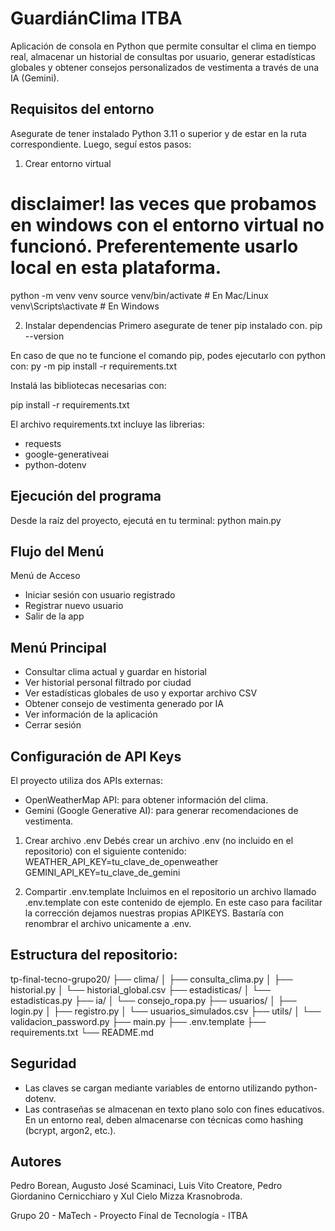 # GuardiánClima ITBA

Aplicación de consola en Python que permite consultar el clima en tiempo real, almacenar un historial de consultas por usuario, generar estadísticas globales y obtener consejos personalizados de vestimenta a través de una IA (Gemini).


## Requisitos del entorno

Asegurate de tener instalado Python 3.11 o superior y de estar en la ruta correspondiente. Luego, seguí estos pasos:

1. Crear entorno virtual
# disclaimer! las veces que probamos en windows con el entorno virtual no funcionó. Preferentemente usarlo local en esta plataforma.
python -m venv venv
source venv/bin/activate  # En Mac/Linux
venv\Scripts\activate     # En Windows

2. Instalar dependencias
Primero asegurate de tener pip instalado con.
pip --version

En caso de que no te funcione el comando pip, podes ejecutarlo con python con:
py -m pip install -r requirements.txt


Instalá las bibliotecas necesarias con:

pip install -r requirements.txt

El archivo requirements.txt incluye las librerias:
- requests
- google-generativeai
- python-dotenv

## Ejecución del programa
Desde la raíz del proyecto, ejecutá en tu terminal:
python main.py

## Flujo del Menú
Menú de Acceso
- Iniciar sesión con usuario registrado
- Registrar nuevo usuario
- Salir de la app

## Menú Principal
- Consultar clima actual y guardar en historial
- Ver historial personal filtrado por ciudad
- Ver estadísticas globales de uso y exportar archivo CSV
- Obtener consejo de vestimenta generado por IA
- Ver información de la aplicación
- Cerrar sesión

## Configuración de API Keys
El proyecto utiliza dos APIs externas:
- OpenWeatherMap API: para obtener información del clima.
- Gemini (Google Generative AI): para generar recomendaciones de vestimenta.

1. Crear archivo .env
Debés crear un archivo .env (no incluido en el repositorio) con el siguiente contenido:
WEATHER_API_KEY=tu_clave_de_openweather
GEMINI_API_KEY=tu_clave_de_gemini

2. Compartir .env.template
Incluimos en el repositorio un archivo llamado .env.template con este contenido de ejemplo. En este caso para facilitar la corrección dejamos nuestras propias APIKEYS. Bastaría con renombrar el archivo unicamente a .env.

## Estructura del repositorio:
tp-final-tecno-grupo20/
├── clima/
│   ├── consulta_clima.py
│   ├── historial.py
│   └── historial_global.csv
├── estadisticas/
│   └── estadisticas.py
├── ia/
│   └── consejo_ropa.py
├── usuarios/
│   ├── login.py
│   ├── registro.py
│   └── usuarios_simulados.csv
├── utils/
│   └── validacion_password.py
├── main.py
├── .env.template
├── requirements.txt
└── README.md

## Seguridad
- Las claves se cargan mediante variables de entorno utilizando python-dotenv.
- Las contraseñas se almacenan en texto plano solo con fines educativos. En un entorno real, deben almacenarse con técnicas como hashing (bcrypt, argon2, etc.).

## Autores
Pedro Borean, Augusto José Scaminaci, Luis Vito Creatore, Pedro Giordanino Cernicchiaro y Xul Cielo Mizza Krasnobroda.

Grupo 20 - MaTech - Proyecto Final de Tecnología - ITBA